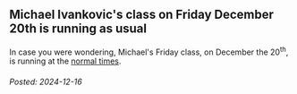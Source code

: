 
## Michael Ivankovic's class on Friday December 20th is running as usual

In case you were wondering, Michael's Friday class, on December the 20<sup>th</sup>, is running at the [normal times](https://excelsiorfencing.ca/Competition.html).

###### Posted: 2024-12-16
